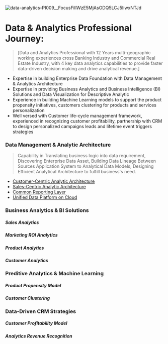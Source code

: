 ![data-analytics-PI009__FocusFillWzE5MjAsODQ5LCJ5IiwxNTJd](https://user-images.githubusercontent.com/23344558/153456352-73c4eb68-1e3e-4a80-8120-587cdee42208.jpg)
# Data & Analytics Professional Journey:
> [Data and Analytics Professional with 12 Years multi-geographic working experiences cross Banking Industry and Commercial Real Estate Industry, with 4 key data analytics capabilities to provide faster data-driven decision making and drive analytical revenue.]
- Expertise in building Enterprise Data Foundation with Data Management & Analytics Architecture
- Expertise in providing Business Analytics and Business Intelligence (BI) Solutions and Data Visualization for Descriptive Analytic
- Experience in building Machine Learning models to support the product propensity initiatives, customers clustering for products and services personalization
- Well versed with Customer life-cycle management framework, experienced in recognizing customer profitability, partnership with CRM to design personalized campaigns leads and lifetime event triggers strategies

### Data Management & Analytic Architecture
> Capability in Translating business logic into data requirement, Discovering Enterprise Data Asset, Building Data Lineage Between Sources Application System to Analytical Data  Models; Designing Efficient Analytical Architecture to fulfill business's need.
- [Customer-Centric Analytic Architecture](https://github.com/Alexjchou/)
- [Sales-Centric Analytic Architecture](https://github.com/Alexjchou/)
- [Common Reporting Layer](https://github.com/Alexjchou/)
- [Unified Data Platform on Cloud](https://github.com/Alexjchou/)

### Business Analytics & BI Solutions
##### Sales Analytics
##### Marketing ROI Analytics
##### Product Analytics
##### Customer Analytics

### Preditive Analytics & Machine Learning
##### Product Propensity Model
##### Customer Clustering

### Data-Driven CRM Strategies
##### Customer Profitability Model
##### Analytics Revenue Recognition



